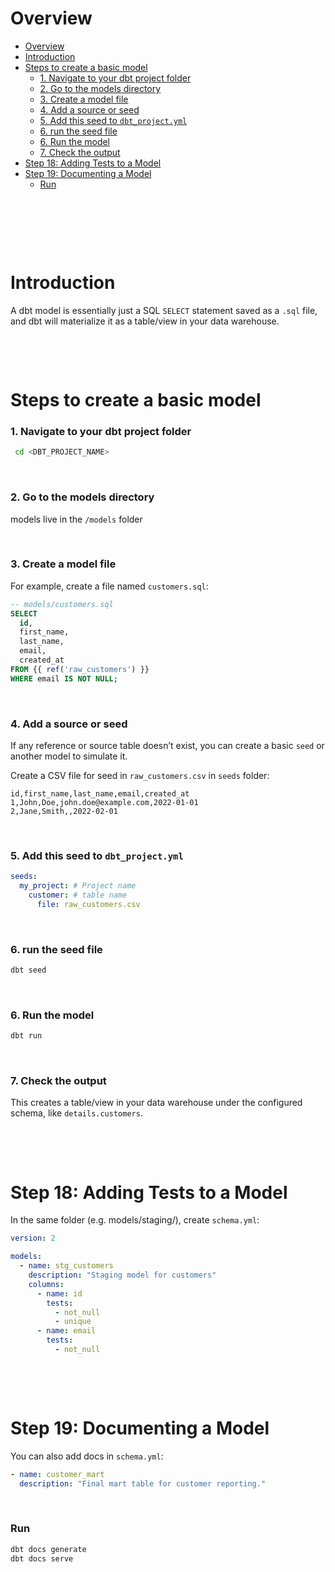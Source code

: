 # Overview

- [Overview](#overview)
- [Introduction](#introduction)
- [Steps to create a basic model](#steps-to-create-a-basic-model)
    - [1. Navigate to your dbt project folder](#1-navigate-to-your-dbt-project-folder)
    - [2. Go to the models directory](#2-go-to-the-models-directory)
    - [3. Create a model file](#3-create-a-model-file)
    - [4. Add a source or seed](#4-add-a-source-or-seed)
    - [5. Add this seed to `dbt_project.yml`](#5-add-this-seed-to-dbt_projectyml)
    - [6. run the seed file](#6-run-the-seed-file)
    - [6. Run the model](#6-run-the-model)
    - [7. Check the output](#7-check-the-output)
- [Step 18: Adding Tests to a Model](#step-18-adding-tests-to-a-model)
- [Step 19: Documenting a Model](#step-19-documenting-a-model)
    - [Run](#run)

&nbsp;

&nbsp;

&nbsp;

# Introduction

A dbt model is essentially just a SQL `SELECT` statement saved as a `.sql` file, and dbt will materialize it as a table/view in your data warehouse.

&nbsp;

&nbsp;

# Steps to create a basic model

### 1. Navigate to your dbt project folder

```bash
 cd <DBT_PROJECT_NAME>
```

&nbsp;

### 2. Go to the models directory

models live in the `/models` folder

&nbsp;

### 3. Create a model file

For example, create a file named `customers.sql`:

```sql
-- models/customers.sql
SELECT
  id,
  first_name,
  last_name,
  email,
  created_at
FROM {{ ref('raw_customers') }}
WHERE email IS NOT NULL;
```

&nbsp;

### 4. Add a source or seed

If any reference or source table doesn’t exist, you can create a basic `seed` or another model to simulate it.

Create a CSV file for seed in `raw_customers.csv` in `seeds` folder:

```csv
id,first_name,last_name,email,created_at
1,John,Doe,john.doe@example.com,2022-01-01
2,Jane,Smith,,2022-02-01
```

&nbsp;

### 5. Add this seed to `dbt_project.yml`

```yml
seeds:
  my_project: # Project name
    customer: # table name
      file: raw_customers.csv
```

&nbsp;

### 6. run the seed file

```bash
dbt seed
```

&nbsp;

### 6. Run the model

```bash
dbt run
```

&nbsp;

### 7. Check the output

This creates a table/view in your data warehouse under the configured schema, like `details.customers`.

&nbsp;

&nbsp;

# Step 18: Adding Tests to a Model

In the same folder (e.g. models/staging/), create `schema.yml`:

```yaml
version: 2

models:
  - name: stg_customers
    description: "Staging model for customers"
    columns:
      - name: id
        tests:
          - not_null
          - unique
      - name: email
        tests:
          - not_null
```

&nbsp;

&nbsp;

# Step 19: Documenting a Model

You can also add docs in `schema.yml`:

```yaml
- name: customer_mart
  description: "Final mart table for customer reporting."
```

&nbsp;

### Run

```bash
dbt docs generate
dbt docs serve
```

&nbsp;

&nbsp;

&nbsp;

&nbsp;
